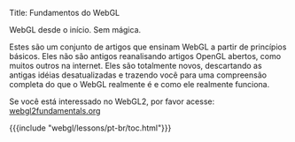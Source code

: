 Title: Fundamentos do WebGL

WebGL desde o início. Sem mágica.

Estes são um conjunto de artigos que ensinam WebGL a partir de princípios básicos.
Eles não são antigos reanalisando artigos OpenGL abertos, como muitos outros na internet.
Eles são totalmente novos, descartando as antigas idéias desatualizadas e trazendo você
para uma compreensão completa do que o WebGL realmente é e como ele realmente funciona.

Se você está interessado no WebGL2, por favor acesse: [webgl2fundamentals.org](http://webgl2fundamentals.org)

{{{include "webgl/lessons/pt-br/toc.html"}}}


<!--

{{{table_of_contents}}}

-->
